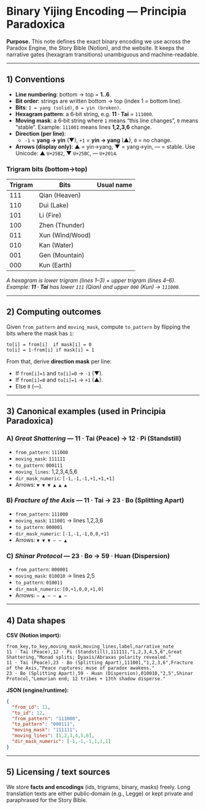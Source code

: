 # Binary Yijing Encoding — Principia Paradoxica

**Purpose.** This note defines the exact binary encoding we use across the Paradox Engine, the Story Bible (Notion), and the website. It keeps the narrative gates (hexagram transitions) unambiguous and machine-readable.

---

## 1) Conventions

- **Line numbering**: bottom → top = **1..6**.
- **Bit order**: strings are written bottom → top (index 1 = bottom line).
- **Bits**: `1 = yang (solid)`, `0 = yin (broken)`.
- **Hexagram pattern**: a 6‑bit string, e.g. **11 · Tai** = `111000`.
- **Moving mask**: a 6‑bit string where `1` means “this line changes”, `0` means “stable”. Example: `111001` means lines **1,2,3,6** change.
- **Direction (per line)**:
  - `-1` = **yang → yin** (▼), `+1` = **yin → yang** (▲), `0` = no change.
- **Arrows (display only)**: ▲ = yin→yang, ▼ = yang→yin, — = stable. Use Unicode: ▲ `U+25B2`, ▼ `U+25BC`, — `U+2014`.

### Trigram bits (bottom→top)
| Trigram | Bits | Usual name |
|---|---|---|
| 111 | Qian (Heaven) |
| 110 | Dui (Lake) |
| 101 | Li (Fire) |
| 100 | Zhen (Thunder) |
| 011 | Xun (Wind/Wood) |
| 010 | Kan (Water) |
| 001 | Gen (Mountain) |
| 000 | Kun (Earth) |

*A hexagram is lower trigram (lines 1–3) + upper trigram (lines 4–6). Example: **11 · Tai** has lower `111` (Qian) and upper `000` (Kun) → `111000`.*

---

## 2) Computing outcomes

Given `from_pattern` and `moving_mask`, compute `to_pattern` by flipping the bits where the mask has `1`:

```text
to[i] = from[i]  if mask[i] = 0
to[i] = 1-from[i] if mask[i] = 1
```

From that, derive **direction mask** per line:
- If `from[i]=1` and `to[i]=0` → `-1` (▼).
- If `from[i]=0` and `to[i]=1` → `+1` (▲).
- Else `0` (—).

---

## 3) Canonical examples (used in Principia Paradoxica)

### A) *Great Shattering* — **11 · Tai (Peace)** → **12 · Pi (Standstill)**
- `from_pattern`: `111000`
- `moving_mask`: `111111`
- `to_pattern`: `000111`
- `moving_lines`: 1,2,3,4,5,6
- `dir_mask_numeric`: `[-1,-1,-1,+1,+1,+1]`
- Arrows: `▼ ▼ ▼ ▲ ▲ ▲`

### B) *Fracture of the Axis* — **11 · Tai** → **23 · Bo (Splitting Apart)**
- `from_pattern`: `111000`
- `moving_mask`: `111001`  → lines 1,2,3,6
- `to_pattern`: `000001`
- `dir_mask_numeric`: `[-1,-1,-1,0,0,+1]`
- Arrows: `▼ ▼ ▼ — — ▲`

### C) *Shinar Protocol* — **23 · Bo** → **59 · Huan (Dispersion)**
- `from_pattern`: `000001`
- `moving_mask`: `010010`  → lines 2,5
- `to_pattern`: `010011`
- `dir_mask_numeric`: `[0,+1,0,0,+1,0]`
- Arrows: `— ▲ — — ▲ —`

---

## 4) Data shapes

**CSV (Notion import):**
```csv
from_key,to_key,moving_mask,moving_lines,label,narrative_note
11 · Tai (Peace),12 · Pi (Standstill),111111,"1,2,3,4,5,6",Great Shattering,"Monad splits; Dyaxis/Abraxas polarity revealed."
11 · Tai (Peace),23 · Bo (Splitting Apart),111001,"1,2,3,6",Fracture of the Axis,"Peace ruptures; muse of paradox awakens."
23 · Bo (Splitting Apart),59 · Huan (Dispersion),010010,"2,5",Shinar Protocol,"Lemurian end; 12 tribes + 13th shadow disperse."
```

**JSON (engine/runtime):**
```json
{
  "from_id": 11,
  "to_id": 12,
  "from_pattern": "111000",
  "to_pattern": "000111",
  "moving_mask": "111111",
  "moving_lines": [1,2,3,4,5,6],
  "dir_mask_numeric": [-1,-1,-1,1,1,1]
}
```

---

## 5) Licensing / text sources

We store **facts and encodings** (ids, trigrams, binary, masks) freely. Long translation texts are either public‑domain (e.g., Legge) or kept private and paraphrased for the Story Bible.